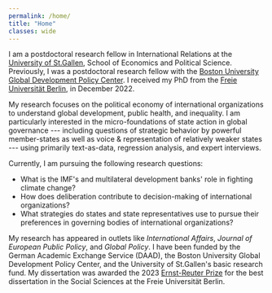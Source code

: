 ```yaml
---
permalink: /home/
title: "Home"
classes: wide
---
```


I am a postdoctoral research fellow in International Relations at the [University of St.Gallen](https://www.unisg.ch/en/universitaet/schools/school-of-economics-and-political-science-seps/), School of Economics and Political Science. Previously, I was a postdoctoral research fellow with the [Boston University Global Development Policy Center](https://www.bu.edu/gdp/). I received my PhD from the [Freie Universität Berlin](https://www.scripts-berlin.eu/), in December 2022.

My research focuses on the political economy of international organizations to understand global development, public health, and inequality. I am particularly interested in the micro-foundations of state action in global governance --- including questions of strategic behavior by powerful member-states as well as voice & representation of relatively weaker states --- using primarily text-as-data, regression analysis, and expert interviews.

Currently, I am pursuing the following research questions:

* What is the IMF's and multilateral development banks' role in fighting climate change?
* How does deliberation contribute to decision-making of international organizations?
* What strategies do states and state representatives use to pursue their preferences in governing bodies of international organizations?

My research has appeared in outlets like <i>International Affairs</i>, <i>Journal of European Public Policy</i>, and <i>Global Policy</i>. I have been funded by the German Academic Exchange Service (DAAD), the Boston University Global Development Policy Center, and the University of St.Gallen's basic research fund. My dissertation was awarded the 2023 [Ernst-Reuter Prize](https://www.fu-berlin.de/sites/alumni/teilnehmen/ert/ert-2023/index.html) for the best dissertation in the Social Sciences at the Freie Universität Berlin.
